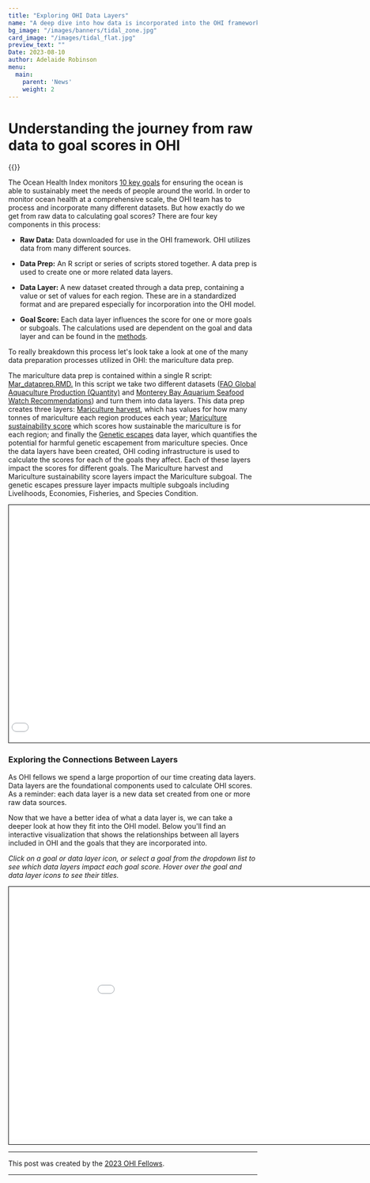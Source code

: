 ```yaml
---
title: "Exploring OHI Data Layers"
name: "A deep dive into how data is incorporated into the OHI framework"
bg_image: "/images/banners/tidal_zone.jpg"
card_image: "/images/tidal_flat.jpg"
preview_text: ""
Date: 2023-08-10
author: Adelaide Robinson
menu:
  main:
    parent: 'News'
    weight: 2
---
```


# Understanding the journey from raw data to goal scores in OHI

{{<newsHead>}}

The Ocean Health Index monitors [10 key goals](https://oceanhealthindex.org/goals/) for ensuring the ocean is able to sustainably meet the needs of people around the world. In order to monitor ocean health at a comprehensive scale, the OHI team has to process and incorporate many different datasets. But how exactly do we get from raw data to calculating goal scores? There are four key components in this process:

-   **Raw Data:** Data downloaded for use in the OHI framework. OHI utilizes data from many different sources.

-   **Data Prep:** An R script or series of scripts stored together. A data prep is used to create one or more related data layers.

-   **Data Layer:** A new dataset created through a data prep, containing a value or set of values for each region. These are in a standardized format and are prepared especially for incorporation into the OHI model.

-   **Goal Score:** Each data layer influences the score for one or more goals or subgoals. The calculations used are dependent on the goal and data layer and can be found in the [methods](https://oceanhealthindex.org/images/htmls/Supplement.html#6_Goal_models_and_data).

To really breakdown this process let's look take a look at one of the many data preparation processes utilized in OHI: the mariculture data prep.

The mariculture data prep is contained within a single R script: [Mar_dataprep.RMD.](https://ohi-science.org/ohiprep_v2023/globalprep/mar/v2023/mar_dataprep.html) In this script we take two different datasets ([FAO Global Aquaculture Production (Quantity)](https://www.fao.org/fishery/statistics-query/en/aquaculture/aquaculture_quantity) and [Monterey Bay Aquarium Seafood Watch Recommendations](https://www.seafoodwatch.org/)) and turn them into data layers. This data prep creates three layers: [Mariculture harvest](https://github.com/OHI-Science/ohiprep_v2023/blob/gh-pages/globalprep/mar/v2023/output/mar_harvest_tonnes.csv), which has values for how many tonnes of mariculture each region produces each year; [Mariculture sustainability score](https://github.com/OHI-Science/ohiprep_v2023/blob/gh-pages/globalprep/mar/v2023/output/mar_sustainability.csv) which scores how sustainable the mariculture is for each region; and finally the [Genetic escapes](https://github.com/OHI-Science/ohiprep_v2023/blob/gh-pages/globalprep/mar/v2023/output/GenEsc.csv) data layer, which quantifies the potential for harmful genetic escapement from mariculture species. Once the data layers have been created, OHI coding infrastructure is used to calculate the scores for each of the goals they affect. Each of these layers impact the scores for different goals. The Mariculture harvest and Mariculture sustainability score layers impact the Mariculture subgoal. The genetic escapes pressure layer impacts multiple subgoals including Livelihoods, Economies, Fisheries, and Species Condition.

<div style="width: 850px; overflow: hidden; border: 1px solid #000;">
  <iframe seamless src="/images/layers_blog/mar_connections.html" width="1000" height="500" style="margin-left: -150px; margin-right: -500px; margin-top: -20px; border: none;" scrolling="no"></iframe>
</div>

### Exploring the Connections Between Layers

As OHI fellows we spend a large proportion of our time creating data layers. Data layers are the foundational components used to calculate OHI scores. As a reminder: each data layer is a new data set created from one or more raw data sources.

Now that we have a better idea of what a data layer is, we can take a deeper look at how they fit into the OHI model. Below you'll find an interactive visualization that shows the relationships between all layers included in OHI and the goals that they are incorporated into.

*Click on a goal or data layer icon, or select a goal from the dropdown list to see which data layers impact each goal score. Hover over the goal and data layer icons to see their titles.*

<div style="width: 950px; overflow: hidden; border: 1px solid #000;">
  <iframe seamless src="/images/layers_blog/layer_connections.html" width="1000" height="570" style="margin-left: -20px; margin-right: -500px; margin-top: -60px; margin-bottom: 10px; border: none;" scrolling="no"></iframe>
</div>

------------------------------------------------------------------------

This post was created by the [2023 OHI Fellows](https://oceanhealthindex.org/about/ohifellows/).

------------------------------------------------------------------------
